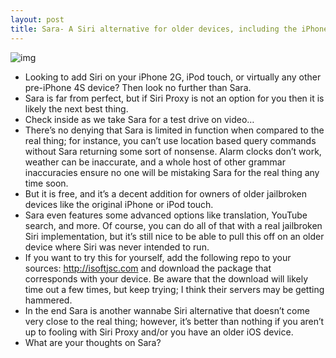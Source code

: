 ```yaml
---
layout: post
title: Sara- A Siri alternative for older devices, including the iPhone 2G
---
```

![img](http://media.idownloadblog.com/wp-content/uploads/2012/02/Sara-Screenshot.jpg)
* Looking to add Siri on your iPhone 2G, iPod touch, or virtually any other pre-iPhone 4S device? Then look no further than Sara.
* Sara is far from perfect, but if Siri Proxy is not an option for you then it is likely the next best thing.
* Check inside as we take Sara for a test drive on video…
* There’s no denying that Sara is limited in function when compared to the real thing; for instance, you can’t use location based query commands without Sara returning some sort of nonsense. Alarm clocks don’t work, weather can be inaccurate, and a whole host of other grammar inaccuracies ensure no one will be mistaking Sara for the real thing any time soon.
* But it is free, and it’s a decent addition for owners of older jailbroken devices like the original iPhone or iPod touch.
* Sara even features some advanced options like translation, YouTube search, and more. Of course, you can do all of that with a real jailbroken Siri implementation, but it’s still nice to be able to pull this off on an older device where Siri was never intended to run.
* If you want to try this for yourself, add the following repo to your sources: http://isoftjsc.com and download the package that corresponds with your device. Be aware that the download will likely time out a few times, but keep trying; I think their servers may be getting hammered.
* In the end Sara is another wannabe Siri alternative that doesn’t come very close to the real thing; however, it’s better than nothing if you aren’t up to fooling with Siri Proxy and/or you have an older iOS device.
* What are your thoughts on Sara?

